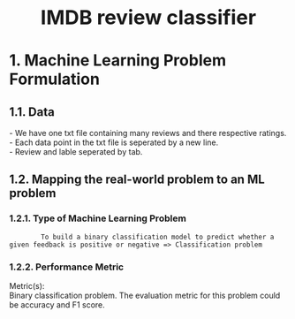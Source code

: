 <p style="font-size:36px;text-align:center"> <b>IMDB review classifier</b> </p>
<h1>1. Machine Learning Problem Formulation</h1>
<h2>1.1. Data</h2>
- We have one txt file containing many reviews and there respective ratings.<br>
- Each data point in the txt file is seperated by a new line.<br>
- Review and lable seperated by tab.<br>
<h2>1.2. Mapping the real-world problem to an ML problem</h2>
<h3>1.2.1. Type of Machine Learning Problem</h3>
<p>
    
            To build a binary classification model to predict whether a given feedback is positive or negative => Classification problem
   
      
    
</p>
<h3>1.2.2. Performance Metric</h3>
Metric(s): <br>
Binary classification problem. The evaluation metric for this problem could be accuracy and F1 score.
